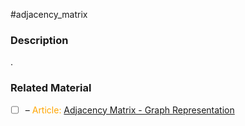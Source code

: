 #adjacency_matrix 
### Description

.
### Related Material

- [ ] – <font color="orange"> Article: </font>[Adjacency Matrix - Graph Representation](https://www.programiz.com/dsa/graph-adjacency-matrix)
